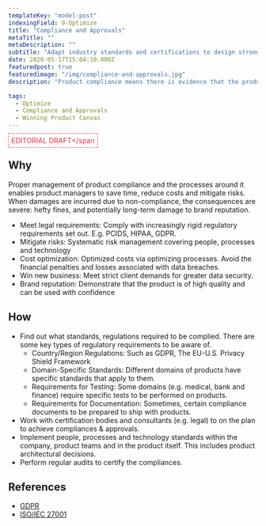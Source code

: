 ```yaml
---
templateKey: "model-post"
indexingField: 9-Optimize
title: "Compliance and Approvals"
metaTitle: ""
metaDescription: ""
subtitle: "Adapt industry standards and certifications to design stronger, safer, more reliable products and getting complaince approvals from relevant authorities and industry bodies (e.g: PCIDS, HIPAA, GDPR etc)."
date: 2020-05-17T15:04:10.000Z
featuredpost: true
featuredimage: "/img/compliance-and-approvals.jpg"
description: "Product compliance means there is evidence that the product meets the essential legal requirements. It is important that product managers understand the difference between quality and compliance. Nearly all industries and countries have standards, regulations that related software products must comply with. So, keeping software products compliant is no small effort. Product certification or product qualification (approvals) is the process of certifying that a certain product has passed performance tests and quality assurance tests, and meets qualification criteria stipulated in contracts, regulations, or specifications (sometimes called 'certification schemes' in the product certification industry).Most common software product compliances include ISO 27001, the international standard for an ISMS (information security management system), provides best practice for an ISMS, a systematic approach consisting of people, processes and technology that helps you protect and manage all the organization’s information through risk management.The EU General Data Protection Regulation (GDPR) requires products/operations to adopt appropriate technical and organizational measures – including policies, procedures and processes – to protect the personal data it processes."

tags:
  - Optimize
  - Compliance and Approvals
  - Winning Product Canvas
---
```


<span style="color:#dc3545;border: 1px dashed #dc3545;padding: 5px">EDITORIAL DRAFT</span
## Why
Proper management of product compliance and the processes around it enables product managers to save time, reduce costs and mitigate risks. When damages are incurred due to non-compliance, the consequences are severe: hefty fines, and potentially long-term damage to brand reputation.

- Meet legal requirements:  Comply with increasingly rigid regulatory requirements set out. E.g. PCIDS, HIPAA, GDPR.
- Mitigate risks:  Systematic risk management covering people, processes and technology
- Cost optimization: Optimized costs via optimizing processes. Avoid the financial penalties and losses associated with data breaches.
- Win new business: Meet strict client demands for greater data security.
- Brand reputation:  Demonstrate that the product is of high quality and can be used with confidence


## How

- Find out what standards, regulations required to be complied. There are some key types of regulatory requirements to be aware of.
	- Country/Region Regulations: Such as GDPR, The EU-U.S. Privacy Shield Framework
	- Domain-Specific Standards: Different domains of products have specific standards that apply to them.
	- Requirements for Testing: Some domains (e.g. medical, bank and finance) require specific tests to be performed on products.
	- Requirements for Documentation: Sometimes, certain compliance documents to be prepared to ship with products. 
- Work with certification bodies and consultants (e.g. legal) to on the plan to achieve compliances & approvals.
- Implement people, processes and technology standards within the company, product teams and in the product itself. This includes product architectural decisions.
- Perform regular audits to certify the compliances. 


## References

- [GDPR](https://gdpr-info.eu/)
- [ISO/IEC 27001](https://en.wikipedia.org/wiki/ISO/IEC_27001)
